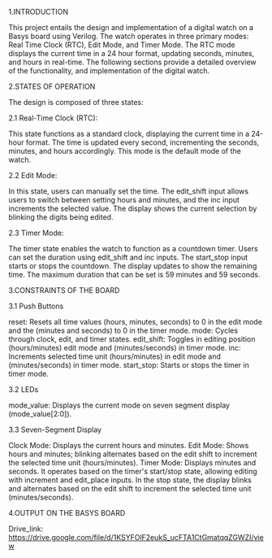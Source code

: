 1.INTRODUCTION 

This project entails the design and implementation 
of a digital watch on a Basys board using Verilog. 
The watch operates in three primary modes: Real
Time Clock (RTC), Edit Mode, and Timer Mode. 
The RTC mode displays the current time in a 24
hour format, updating seconds, minutes, and hours 
in real-time. The following sections provide a 
detailed overview of the functionality, and 
implementation of the digital watch.

2.STATES OF OPERATION 

The design is composed of three states: 

2.1 Real-Time Clock (RTC): 

This state functions as a standard clock, displaying 
the current time in a 24-hour format. The time is 
updated every second, incrementing the seconds, 
minutes, and hours accordingly. This mode is the 
default mode of the watch. 

2.2 Edit Mode: 

In this state, users can manually set the time. The 
edit_shift input allows users to switch between 
setting hours and minutes, and the inc input 
increments the selected value. The display shows 
the current selection by blinking the digits being 
edited. 

2.3 Timer Mode: 

The timer state enables the watch to function as a 
countdown timer. Users can set the duration using 
edit_shift and inc inputs. The start_stop input starts 
or stops the countdown. The display updates to 
show the remaining time. The maximum duration 
that can be set is 59 minutes and 59 seconds. 

3.CONSTRAINTS OF THE BOARD

3.1 Push Buttons 

reset: Resets all time values (hours, minutes, 
seconds) to 0 in the edit mode and the (minutes and 
seconds) to 0 in the timer mode. 
mode: Cycles through clock, edit, and timer states. 
edit_shift: Toggles in editing position (hours/minutes)
edit mode and (minutes/seconds) in timer mode. 
inc: Increments selected time unit (hours/minutes) 
in edit mode and  (minutes/seconds) in timer mode. 
start_stop: Starts or stops the timer in timer mode. 


3.2 LEDs 

mode_value: Displays the current mode on seven
segment display (mode_value[2:0]). 

3.3 Seven-Segment Display 

Clock Mode: Displays the current hours and 
minutes. 
Edit Mode: Shows hours and minutes; blinking 
alternates based on the edit shift to increment the 
selected time unit (hours/minutes). 
Timer Mode: Displays minutes and seconds. It 
operates based on the timer's start/stop state, 
allowing editing with increment and edit_place 
inputs. In the stop state, the display blinks and 
alternates based on the edit shift to increment the 
selected time unit (minutes/seconds). 

4.OUTPUT ON THE BASYS BOARD

Drive_link: https://drive.google.com/file/d/1KSYFOlF2eukS_ucFTA1CtGmatqqZGWZI/view
